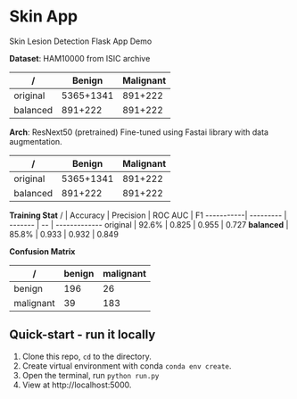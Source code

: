 # Skin App

Skin Lesion Detection Flask App Demo

**Dataset**: HAM10000 from ISIC archive

/ | Benign | Malignant
------------- | ------------- | -------------
original | 5365+1341 | 891+222
balanced | 891+222 | 891+222

**Arch**: ResNext50 (pretrained)
Fine-tuned using Fastai library with data augmentation.

/ | Benign | Malignant
------------- | ------------- | -------------
original | 5365+1341 | 891+222
balanced | 891+222 | 891+222

**Training Stat**
/ | Accuracy | Precision | ROC AUC | F1
-----------| --------- | ------- | -- | -------------
original | 92.6% | 0.825 | 0.955 | 0.727
**balanced** | 85.8% | 0.933 | 0.932 | 0.849

**Confusion Matrix**

/ | benign | malignant
----------| --------- | -------
benign | 196 | 26
malignant | 39 | 183

## Quick-start - run it locally
1. Clone this repo, `cd` to the directory.
2. Create virtual environment with conda `conda env create`.
3. Open the terminal, run `python run.py`
4. View at http://localhost:5000.
